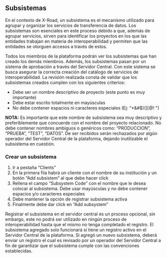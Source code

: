 ## Subsistemas

En el contexto de X-Road, un subsistema es el mecanísmo utilizado para agrupar y organizar los servicios de transferencia de datos. Los subsistemas son esenciales en este proceso debido a que, además de agrupar servicios, sirven para identificar los proyectos en los que las entidades trabajan en materia de interoperabilidad y permiten que las entidades se otorguen accesos a través de estos.

Todos los miembros de la plataforma podrán ver los subsistemas que han creado los demás miembros. Además, los subsistemas pasan por un sistema de aprobación a través del Servidor Central. Con este sistema se busca asegurar la correcta creación del catálogo de servicios de interoperabilidad. La revisión realizada consta de validar que los subsistemas creados cumplen con los siguientes criterios:

- Debe ser un nombre descriptivo de proyecto (este punto es muy importante)
- Debe estar escrito totalmente en mayúsculas
- No debe contener espacios ni caracteres especiales (Ej: "*&#$)(][@! ")

**NOTA:** Es importante que este nombre de subsistema sea muy descriptivo y preferiblemente que concuerde con el nombre del proyecto relacionado. No debe contener nombres ambiguos o genéricos como: “PRODUCCION”, “PRUEBA”, “TEST”, “DATOS”. De ser recibidos serán rechazados por algún operador del Servidor Central de la plataforma, dejando inutilizable el subsistema en cuestión.

### Crear un subsistema

1. Ir a pestaña “Clients”
1. En la primera fila habrá un cliente con el nombre de su institución y un botón “Add subsistem” al que debe hacer click
1. Rellena el campo “Subsystem Code” con el nombre que le desea colocar al subsistema. Debe usar mayúsculas y no debe contener espacios y/o caracteres especiales
1. Debe mantener la opción de registrar subsistema activa
1. Finalmente debe dar click en “Add subsystem”

Registrar el subsistema en el servidor central es un proceso opcional, sin embargo, este no podrá ser utilizado en ningún proceso de interoperabilidad hasta que el mismo no tenga completado el registro.
El subsistema agregado solo funcionará si tiene un registro activo en el Servidor Central de la plataforma. Si agregó un nuevo subsistema, deberá enviar un registro el cual es revisado por un operador del Servidor Central a fin de garantizar que el subsistema cumple con las convenciones establecidas.
    

